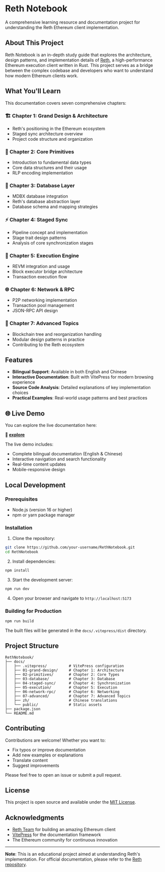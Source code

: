 # Reth Notebook

A comprehensive learning resource and documentation project for understanding the Reth Ethereum client implementation.

## About This Project

Reth Notebook is an in-depth study guide that explores the architecture, design patterns, and implementation details of [Reth](https://github.com/paradigmxyz/reth), a high-performance Ethereum execution client written in Rust. This project serves as a bridge between the complex codebase and developers who want to understand how modern Ethereum clients work.

## What You'll Learn

This documentation covers seven comprehensive chapters:

### 🏗️ Chapter 1: Grand Design & Architecture
- Reth's positioning in the Ethereum ecosystem
- Staged sync architecture overview
- Project code structure and organization

### 🧱 Chapter 2: Core Primitives
- Introduction to fundamental data types
- Core data structures and their usage
- RLP encoding implementation

### 💾 Chapter 3: Database Layer
- MDBX database integration
- Reth's database abstraction layer
- Database schema and mapping strategies

### ⚡ Chapter 4: Staged Sync
- Pipeline concept and implementation
- Stage trait design patterns
- Analysis of core synchronization stages

### 🔄 Chapter 5: Execution Engine
- REVM integration and usage
- Block executor bridge architecture
- Transaction execution flow

### 🌐 Chapter 6: Network & RPC
- P2P networking implementation
- Transaction pool management
- JSON-RPC API design

### 🔧 Chapter 7: Advanced Topics
- Blockchain tree and reorganization handling
- Modular design patterns in practice
- Contributing to the Reth ecosystem

## Features

- **Bilingual Support**: Available in both English and Chinese
- **Interactive Documentation**: Built with VitePress for modern browsing experience
- **Source Code Analysis**: Detailed explanations of key implementation choices
- **Practical Examples**: Real-world usage patterns and best practices

## 🌐 Live Demo

You can explore the live documentation here:

**📖 [explore](http://116.198.150.160/)**

The live demo includes:
- Complete bilingual documentation (English & Chinese)
- Interactive navigation and search functionality
- Real-time content updates
- Mobile-responsive design

## Local Development

### Prerequisites

- Node.js (version 16 or higher)
- npm or yarn package manager

### Installation

1. Clone the repository:
```bash
git clone https://github.com/your-username/RethNotebook.git
cd RethNotebook
```

2. Install dependencies:
```bash
npm install
```

3. Start the development server:
```bash
npm run dev
```

4. Open your browser and navigate to `http://localhost:5173`

### Building for Production

```bash
npm run build
```

The built files will be generated in the `docs/.vitepress/dist` directory.

## Project Structure

```
RethNotebook/
├── docs/
│   ├── .vitepress/          # VitePress configuration
│   ├── 01-grand-design/     # Chapter 1: Architecture
│   ├── 02-primitives/       # Chapter 2: Core Types
│   ├── 03-database/         # Chapter 3: Database
│   ├── 04-staged-sync/      # Chapter 4: Synchronization
│   ├── 05-execution/        # Chapter 5: Execution
│   ├── 06-network-rpc/      # Chapter 6: Networking
│   ├── 07-advanced/         # Chapter 7: Advanced Topics
│   ├── zh/                  # Chinese translations
│   └── public/              # Static assets
├── package.json
└── README.md
```

## Contributing

Contributions are welcome! Whether you want to:
- Fix typos or improve documentation
- Add new examples or explanations
- Translate content
- Suggest improvements

Please feel free to open an issue or submit a pull request.

## License

This project is open source and available under the [MIT License](LICENSE).

## Acknowledgments

- [Reth Team](https://github.com/paradigmxyz/reth) for building an amazing Ethereum client
- [VitePress](https://vitepress.dev/) for the documentation framework
- The Ethereum community for continuous innovation

---

**Note**: This is an educational project aimed at understanding Reth's implementation. For official documentation, please refer to the [Reth repository](https://github.com/paradigmxyz/reth).